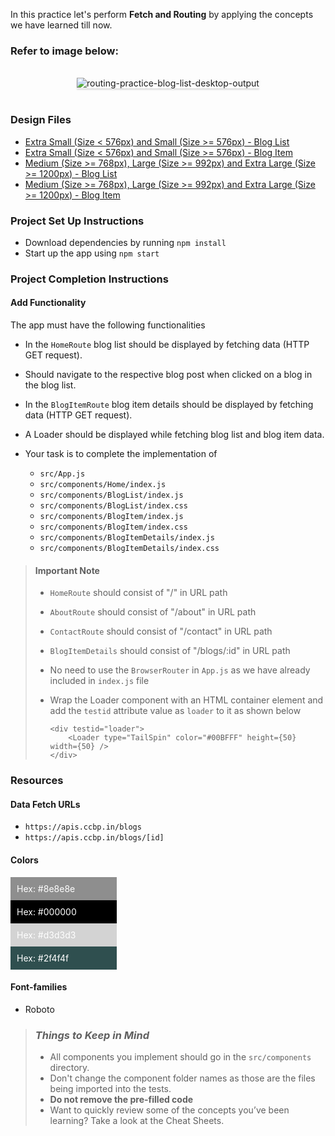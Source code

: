 In this practice let's perform **Fetch and Routing** by applying the concepts we have learned till now.

### Refer to image below:

<br/>
<div style="text-align: center;">
    <img src="https://assets.ccbp.in/frontend/content/react-js/fetch-and-routing-practice-output.gif" alt="routing-practice-blog-list-desktop-output" style="max-width:70%;box-shadow:0 2.8px 2.2px rgba(0, 0, 0, 0.12)">
</div>
<br/>

### Design Files

- [Extra Small (Size < 576px) and Small (Size >= 576px) - Blog List](https://assets.ccbp.in/frontend/content/react-js/fetch-and-routing-practice-sm-blog-list-output.png)
- [Extra Small (Size < 576px) and Small (Size >= 576px) - Blog Item](https://assets.ccbp.in/frontend/content/react-js/fetch-and-routing-practice-sm-blog-item-output.png)
- [Medium (Size >= 768px), Large (Size >= 992px) and Extra Large (Size >= 1200px) - Blog List](https://assets.ccbp.in/frontend/content/react-js/fetch-and-routing-practice-lg-blog-list-output.png)
- [Medium (Size >= 768px), Large (Size >= 992px) and Extra Large (Size >= 1200px) - Blog Item](https://assets.ccbp.in/frontend/content/react-js/fetch-and-routing-practice-lg-blog-item-output.png)

### Project Set Up Instructions

- Download dependencies by running `npm install`
- Start up the app using `npm start`

### Project Completion Instructions

#### Add Functionality

The app must have the following functionalities

- In the `HomeRoute` blog list should be displayed by fetching data (HTTP GET request).
- Should navigate to the respective blog post when clicked on a blog in the blog list.
- In the `BlogItemRoute` blog item details should be displayed by fetching data (HTTP GET request).
- A Loader should be displayed while fetching blog list and blog item data.
- Your task is to complete the implementation of

  - `src/App.js`
  - `src/components/Home/index.js`
  - `src/components/BlogList/index.js`
  - `src/components/BlogList/index.css`
  - `src/components/BlogItem/index.js`
  - `src/components/BlogItem/index.css`
  - `src/components/BlogItemDetails/index.js`
  - `src/components/BlogItemDetails/index.css`

> #### Important Note
>
> - `HomeRoute` should consist of "/" in URL path
> - `AboutRoute` should consist of "/about" in URL path
> - `ContactRoute` should consist of "/contact" in URL path
> - `BlogItemDetails` should consist of "/blogs/:id" in URL path
> - No need to use the `BrowserRouter` in `App.js` as we have already included in `index.js` file
> - Wrap the Loader component with an HTML container element and add the `testid` attribute value as `loader` to it as shown below
>
>   ```
>   <div testid="loader">
>       <Loader type="TailSpin" color="#00BFFF" height={50} width={50} />
>   </div>
>
>   ```

### Resources

#### Data Fetch URLs

- `https://apis.ccbp.in/blogs`
- `https://apis.ccbp.in/blogs/[id]`

#### Colors

<div style="background-color: #8e8e8e; width: 150px; padding: 10px; color: white">Hex: #8e8e8e</div>
<div style="background-color: #000000; width: 150px; padding: 10px; color: white">Hex: #000000</div>
<div style="background-color: #d3d3d3; width: 150px; padding: 10px; color: white">Hex: #d3d3d3</div>
<div style="background-color: #2f4f4f; width: 150px; padding: 10px; color: white">Hex: #2f4f4f</div>

#### Font-families

- Roboto

> ### _Things to Keep in Mind_
>
> - All components you implement should go in the `src/components` directory.
> - Don't change the component folder names as those are the files being imported into the tests.
> - **Do not remove the pre-filled code**
> - Want to quickly review some of the concepts you’ve been learning? Take a look at the Cheat Sheets.
